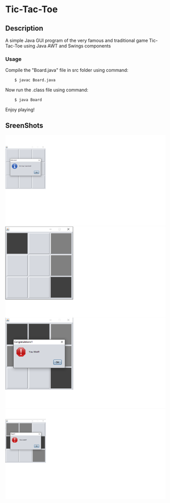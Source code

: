 # Tic-Tac-Toe
## Description
A simple Java GUI program of the very famous and traditional game Tic-Tac-Toe using Java AWT and Swings components
### Usage
Compile the "Board.java" file in src folder using command:
  ```bash
      $ javac Board.java
  ```
Now run the .class file using command:
  ```bash
      $ java Board
  ```
Enjoy playing!
## SreenShots
<img src="https://github.com/AlphaBAT69/Tic-Tac-Toe/blob/master/screenshots/one.png">
<img src="https://github.com/AlphaBAT69/Tic-Tac-Toe/blob/master/screenshots/two.png">
<img src="https://github.com/AlphaBAT69/Tic-Tac-Toe/blob/master/screenshots/three.png">
<img src="https://github.com/AlphaBAT69/Tic-Tac-Toe/blob/master/screenshots/four.png">
